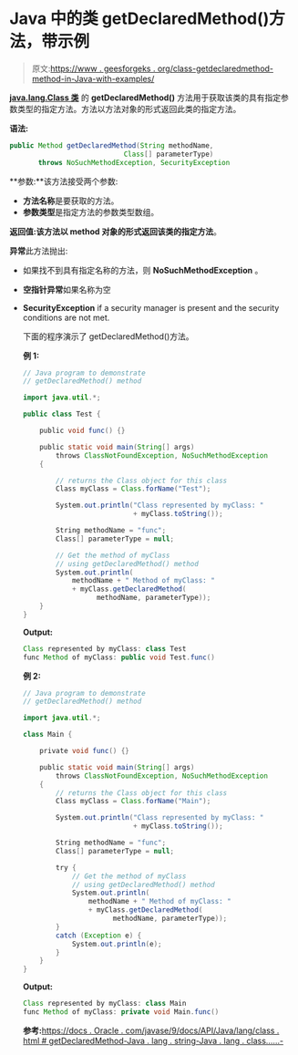 # Java 中的类 getDeclaredMethod()方法，带示例

> 原文:[https://www . geesforgeks . org/class-getdeclaredmethod-method-in-Java-with-examples/](https://www.geeksforgeeks.org/class-getdeclaredmethod-method-in-java-with-examples/)

**[java.lang.Class 类](https://www.geeksforgeeks.org/java-lang-class-class-java-set-1/)** 的 **getDeclaredMethod()** 方法用于获取该类的具有指定参数类型的指定方法。方法以方法对象的形式返回此类的指定方法。

**语法:**

```java
public Method getDeclaredMethod(String methodName, 
                            Class[] parameterType)
       throws NoSuchMethodException, SecurityException

```

**参数:**该方法接受两个参数:

*   **方法名称**是要获取的方法。
*   **参数类型**是指定方法的参数类型数组。

**返回值:**该方法以 method 对象的形式返回该类的指定**方法**。

**异常**此方法抛出:

*   如果找不到具有指定名称的方法，则 **NoSuchMethodException** 。
*   **空指针异常**如果名称为空
*   **SecurityException** if a security manager is present and the security conditions are not met.

    下面的程序演示了 getDeclaredMethod()方法。

    **例 1:**

    ```java
    // Java program to demonstrate
    // getDeclaredMethod() method

    import java.util.*;

    public class Test {

        public void func() {}

        public static void main(String[] args)
            throws ClassNotFoundException, NoSuchMethodException
        {

            // returns the Class object for this class
            Class myClass = Class.forName("Test");

            System.out.println("Class represented by myClass: "
                               + myClass.toString());

            String methodName = "func";
            Class[] parameterType = null;

            // Get the method of myClass
            // using getDeclaredMethod() method
            System.out.println(
                methodName + " Method of myClass: "
                + myClass.getDeclaredMethod(
                      methodName, parameterType));
        }
    }
    ```

    **Output:**

    ```java
    Class represented by myClass: class Test
    func Method of myClass: public void Test.func()

    ```

    **例 2:**

    ```java
    // Java program to demonstrate
    // getDeclaredMethod() method

    import java.util.*;

    class Main {

        private void func() {}

        public static void main(String[] args)
            throws ClassNotFoundException, NoSuchMethodException
        {
            // returns the Class object for this class
            Class myClass = Class.forName("Main");

            System.out.println("Class represented by myClass: "
                               + myClass.toString());

            String methodName = "func";
            Class[] parameterType = null;

            try {
                // Get the method of myClass
                // using getDeclaredMethod() method
                System.out.println(
                    methodName + " Method of myClass: "
                    + myClass.getDeclaredMethod(
                          methodName, parameterType));
            }
            catch (Exception e) {
                System.out.println(e);
            }
        }
    }
    ```

    **Output:**

    ```java
    Class represented by myClass: class Main
    func Method of myClass: private void Main.func()

    ```

    **参考:**[https://docs . Oracle . com/javase/9/docs/API/Java/lang/class . html # getDeclaredMethod-Java . lang . string-Java . lang . class……-](https://docs.oracle.com/javase/9/docs/api/java/lang/Class.html#getDeclaredMethod-java.lang.String-java.lang.Class...-)